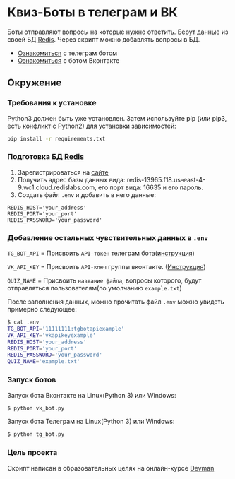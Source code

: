 # Квиз-Боты в телеграм и ВК

Боты отправляют вопросы на которые нужно ответить. Берут данные из своей БД [Redis](https://app.redislabs.com/). Через
скрипт можно добавлять вопросы в БД.

- [Ознакомиться](https://t.me/dvmn_quizzz_bot) с телеграм ботом
- [Ознакомиться](https://vk.com/club224635074) с ботом Вконтакте

## Окружение

### Требования к установке

Python3 должен быть уже установлен. Затем используйте pip (или pip3, есть конфликт с Python2) для установки
зависимостей:

```bash
pip install -r requirements.txt
```

### Подготовка БД [Redis](https://app.redislabs.com/)

1) Зарегистрироваться на [сайте](https://app.redislabs.com/)
2) Получить адрес базы данных вида: redis-13965.f18.us-east-4-9.wc1.cloud.redislabs.com, его порт вида: 16635 и его
   пароль.
3) Создать файл `.env` и добавить в него данные:

```
REDIS_HOST='your_address'
REDIS_PORT='your_port'
REDIS_PASSWORD='your_password'
```

### Добавление остальных чувствительных данных в `.env`

`TG_BOT_API` = Присвоить `API-токен` телеграм
бота([инструкция](https://robochat.io/docs/kak-sozdat-chat-bota-v-telegram/))

`VK_API_KEY` = Присвоить `API-ключ` группы
вконтакте. ([Инструкция](https://pechenek.net/social-networks/vk/api-vk-poluchaem-klyuch-dostupa-token-gruppy/))

`QUIZ_NAME` = Присвоить `название файла`, вопросы которого, будут отправляться пользователям(по умолчанию `example.txt`)

После заполнения данных, можно прочитать файл `.env` можно увидеть примерно следующее:

```bash
$ cat .env
TG_BOT_API='11111111:tgbotapiexample'
VK_API_KEY='vkapikeyexample'
REDIS_HOST='your_address'
REDIS_PORT='your_port'
REDIS_PASSWORD='your_password'
QUIZ_NAME='example.txt'
```

### Запуск ботов

Запуск бота Вконтакте на Linux(Python 3) или Windows:

```bash
$ python vk_bot.py
```

Запуск бота Телеграм на Linux(Python 3) или Windows:

```bash
$ python tg_bot.py
```

### Цель проекта

Скрипт написан в образовательных целях на онлайн-курсе [Devman](https://dvmn.org)
